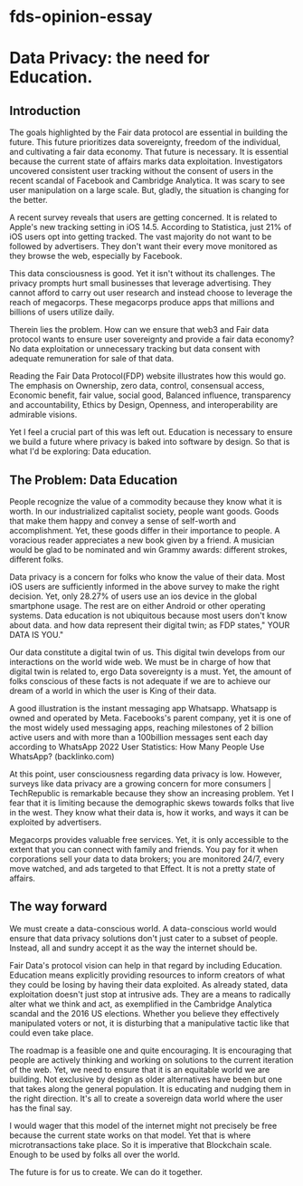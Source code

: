 # fds-opinion-essay

# Data Privacy: the need for Education.

## Introduction
The goals highlighted by the Fair data protocol are essential in building the future. This future prioritizes data sovereignty, freedom of the individual, and cultivating a fair data economy. That future is necessary. It is essential because the current state of affairs marks data exploitation. 
Investigators uncovered consistent user tracking without the consent of users in the recent scandal of Facebook and Cambridge Analytica. It was scary to see user manipulation on a large scale. But, gladly, the situation is changing for the better.

A recent survey reveals that users are getting concerned. It is related to Apple's new tracking setting in iOS 14.5. According to Statistica, just 21% of iOS users opt into getting tracked. The vast majority do not want to be followed by advertisers. They don't want their every move monitored as they browse the web, especially by Facebook.

This data consciousness is good. Yet it isn't without its challenges. The privacy prompts hurt small businesses that leverage advertising. They cannot afford to carry out user research and instead choose to leverage the reach of megacorps. These megacorps produce apps that millions and billions of users utilize daily.

Therein lies the problem. How can we ensure that web3 and Fair data protocol wants to ensure user sovereignty and provide a fair data economy? No data exploitation or unnecessary tracking but data consent with adequate remuneration for sale of that data.

Reading the Fair Data Protocol(FDP) website illustrates how this would go. The emphasis on Ownership, zero data, control, consensual access, Economic benefit, fair value, social good, Balanced influence, transparency and accountability, Ethics by Design, Openness, and interoperability are admirable visions.

Yet I feel a crucial part of this was left out. Education is necessary to ensure we build a future where privacy is baked into software by design. So that is what I'd be exploring: Data education.

## The Problem: Data Education

People recognize the value of a commodity because they know what it is worth. In our industrialized capitalist society, people want goods. Goods that make them happy and convey a sense of self-worth and accomplishment. Yet, these goods differ in their importance to people. A voracious reader appreciates a new book given by a friend. A musician would be glad to be nominated and win Grammy awards: different strokes, different folks. 

Data privacy is a concern for folks who know the value of their data. Most iOS users are sufficiently informed in the above survey to make the right decision. Yet, only 28.27% of users use an ios device in the global smartphone usage. The rest are on either Android or other operating systems. Data education is not ubiquitous because most users don't know about data. and how data represent their digital twin; as FDP states," YOUR DATA IS YOU."

Our data constitute a digital twin of us. This digital twin develops from our interactions on the world wide web. We must be in charge of how that digital twin is related to, ergo Data sovereignty is a must. Yet, the amount of folks conscious of these facts is not adequate if we are to achieve our dream of a world in which the user is King of their data.

A good illustration is the instant messaging app Whatsapp. Whatsapp is owned and operated by Meta. Facebooks's parent company, yet it is one of the most widely used messaging apps, reaching milestones of 2 billion active users and with more than a 100billion messages sent each day according to WhatsApp 2022 User Statistics: How Many People Use WhatsApp? (backlinko.com)

At this point, user consciousness regarding data privacy is low. However, surveys like data privacy are a growing concern for more consumers | TechRepublic is remarkable because they show an increasing problem. Yet I fear that it is limiting because the demographic skews towards folks that live in the west. They know what their data is, how it works, and ways it can be exploited by advertisers.

Megacorps provides valuable free services. Yet, it is only accessible to the extent that you can connect with family and friends. You pay for it when corporations sell your data to data brokers; you are monitored 24/7, every move watched, and ads targeted to that Effect. It is not a pretty state of affairs.

## The way forward
We must create a data-conscious world. A data-conscious world would ensure that data privacy solutions don't just cater to a subset of people. Instead, all and sundry accept it as the way the internet should be. 

Fair Data's protocol vision can help in that regard by including Education. Education means explicitly providing resources to inform creators of what they could be losing by having their data exploited. As already stated, data exploitation doesn't just stop at intrusive ads. They are a means to radically alter what we think and act, as exemplified in the Cambridge Analytica scandal and the 2016 US elections. Whether you believe they effectively manipulated voters or not, it is disturbing that a manipulative tactic like that could even take place.

The roadmap is a feasible one and quite encouraging. It is encouraging that people are actively thinking and working on solutions to the current iteration of the web. Yet, we need to ensure that it is an equitable world we are building. Not exclusive by design as older alternatives have been but one that takes along the general population. It is educating and nudging them in the right direction. It's all to create a sovereign data world where the user has the final say.

I would wager that this model of the internet might not precisely be free because the current state works on that model. Yet that is where microtransactions take place. So it is imperative that Blockchain scale. Enough to be used by folks all over the world.

The future is for us to create. We can do it together.

